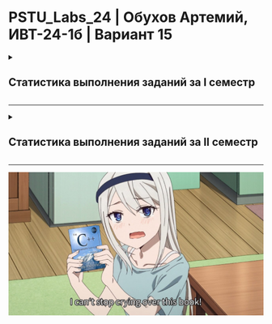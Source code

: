 # PSTU_Labs_24 | Обухов Артемий, ИВТ-24-1б | Вариант 15

<details>
<summary><h2>Статистика выполнения заданий за I семестр</h2></summary>
<br>
  
| ID задания | Код | Схема | Примечания |                                                 
| :----: | :----: | :----: | :----: |
| 1_1 | ✅ | ✅ |  |
| 1_2 | ✅ | ✅ |  |
| 1_3 | ✅ | ✅ |  |
| 1_switch | ✅ | 🕐 |  |
| ptr_1 | ✅ | ✅ |  |
| ptr_2 | ✅ | ✅ |  |
| ptr_3 | ✅ | ✅ |  |
| ptr_4 | ✅ | ✅ |  |
| ptr_5 | ✅ | ✅ |  |
| 2_1 | ✅ | ✅ |  |
| 2_2 | ✅ | ✅ |  |
| 2_3 | ✅ | ✅ |  |
| 2_4 | ✅ | ✅ |  |
| 2_5 | ✅ | ✅ |  |
| 2_6 | ✅ | ✅ |  |
| 2_7_1 | ✅ | ✅ |  |
| 2_7_2 | ✅ | ✅ |  |
| 2_7_3 | ✅ | ✅ |  |
| 2_8 | ✅ | ❌ |  |
| 2_9 | ✅ | ❌ |  |
| 2_10 | ✅ | ❌ |  |
| 2_11 | ✅ | ✅ |  |
| 2_12 | ✅ | ✅ |  |
| 2_13 | ✅ | ✅ |  |
| 2_14 | ✅ | ✅ |  |
| 2_15 | ✅ | ❌ |  |
| 2_16 | ✅ | ✅ |  |
| 2_17 | ✅ | ✅ |  |
| 2_18 | ✅ | ✅ |  |
| 2_19 | ✅ | ✅ |  |
| 2_20 | ✅ | ❌ |  |
| 2_21 | ✅ | ❌ |  |
| 2_22 | ✅ | ✅ |  |
| 2_23 | ✅ | ✅ |  |
| Логика | 5 | 5 |  |
| eq_half | ✅ | ✅ |  |
| eq_Newton | ✅ | ✅ |  |
| eq_it | ✅ | ✅ |  |
| recursion | ✅ | ✅ |  |
| Сумма | 38✅ | 32✅ |  |

</details>

_________________________________________________

<details>
<summary><h2>Статистика выполнения заданий за II семестр</h2></summary>
<br>
  
| ID задания | Код | Схема | Расположение |                                                 
| :----: | :----: | :----: | :----: |
| №4 | ✅ | 🕐 | Sem_2/Lab4  |
| Пузырёк | 🕐 | ❌ |  |
| Выбор | 🕐 | ❌ |  |
| Вставки | 🕐 | ❌ |  |
| №5 | ✅ | ❌ |  |
| Ханой | ❌ | ❌ |  |
| 8 ферзей | ❌ | ❌ |  |
| №7.1 | ✅ | ❌ |  |
| №7.2 | ✅ | ❌ |  |
| №6 | ✅ | ❌ |  |
| №10 | ✅ | ❌ |  |
| №11.1 | ❌ | ❌ |  |
| №11.2 | ❌ | ❌ |  |
| №11.3 | ❌ | ❌ |  |
| №11.4 | ❌ | ❌ |  |
| idef0 | 🕐 | 🕐 |  |
| №9 | ❌ | ❌ |  |
| Быстрая по Ломуто | ❌ | ❌ |  |
| Слияние | ❌ | ❌ |  |
| Блочная | ❌ | ❌ |  |
| Подсчётом | ❌ | ❌ |  |
| Шелл | ❌ | ❌ |  |
| Хоар | ❌ | ❌ |  |
| Многофазная с. | ❌ | ❌ |  |
| Естественная с. | ❌ | ❌ |  |
| Линейный поиск | ❌ | ❌ |  |
| Интерполяционный поиск | ❌ | ❌ |  |
| Бинарный поиск | ❌ | ❌ |  |
| Кнут-Моррис-Пратт | ❌ | ❌ |  |
| Бойер-Мур | ❌ | ❌ |  |
| Хэш-таблицы | ❌ | ❌ |  |
| Классы 1 | ❌ | ❌ |  |
| Классы 2 | ❌ | ❌ |  |
| Классы 3 | ❌ | ❌ |  |
| Классы 4 | ❌ | ❌ |  |
| Классы 5 | ❌ | ❌ |  |
| Классы 6 | ❌ | ❌ |  |
| Классы 7 | ❌ | ❌ |  |
| Классы 8 | ❌ | ❌ |  |
| Классы 9 | ❌ | ❌ |  |
| Классы 10 | ❌ | ❌ |  |
| Классы 11 | ❌ | ❌ |  |
| Классы 12 | ❌ | ❌ |  |
| Классы 13 | ❌ | ❌ |  |
| Деревья | ❌ | ❌ |  |
| Графы | ❌ | ❌ |  |
| **Сумма** |  |  |  |

</details>

________________________________________________

![alt text](https://github.com/vanlaukaus/PSTU_Labs_24/blob/main/Sem_1/misc/fvnRBkBVJhM.jpg)
